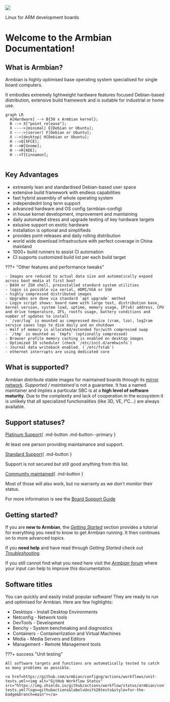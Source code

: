 [![](images/logo_middle.png)](https://www.armbian.com)

Linux for ARM development boards

# Welcome to the Armbian Documentation!

## What is Armbian?

Armbian is highly optimised base operating system specialised for single board computers.

It embodies extremely lightweight hardware features focused Debian-based distribution, extensive build framework and is suitable for industrial or home use.

``` mermaid
graph LR
  A[Hardware] --> B{50 x Armbian kernel};
  B --> X["point release"];
  X ---->|minimal| E[Debian or Ubuntu];
  X ---->|server| F[Debian or Ubuntu];
  X -->|desktop| H[Debian or Ubuntu];
  H -->Q[XFCE];
  H -->W[Gnome];
  H -->R[KDE];
  H -->T[Cinnamon];
  
```

## Key Advantages

- extreamly lean and standardised Debian-based user space
- extensive build framework with endless capabilities
- fast hybrid assembly of whole operating system
- independednt long term support
- advanced hardware and OS config (armbian-config)
- in house kernel development, improvement and maintaining
- daily automated stress and upgrade testing of key hardware targets
- exlusive support on exotic hardware
- installation is optional and simplifieds
- provides point releases and daily rolling distribution
- world wide download infrastructure with perfect coverage in China mainland
- 1000+ build runners to assist CI automation
- CI supports customized build list per each build target

???+ "Other features and performance tweaks"

    - Images are reduced to actual data size and automatically expand across boot media at first boot    
    - BASH or ZSH shell, preinstalled standard system utilities
    - login is possible via serial, HDMI/VGA or SSH
    - highly compressed distributed images
    - Upgrades are done via standard `apt upgrade` method
    - Login script shows: board name with large text, distribution base, kernel version, system load, uptime, memory usage, IP(v6) address, CPU and drive temperature, ZFS, rootfs usage, battery conditions and number of updates to install
    - `/var/log` is mounted as compressed device (zram, lzo), log2ram service saves logs to disk daily and on shutdown
    - Half of memory is allocated/extended for/with compressed swap
    - `/tmp` is mounted as `tmpfs` (optionally compressed)
    - Browser profile memory caching is enabled on desktop images
    - Optimized IO scheduler (check `/etc/init.d/armhwinfo`)
    - Journal data writeback enabled. (`/etc/fstab`)
    - ethernet interrupts are using dedicated core    

## What is supported?

Armbian distribute stable images for maintained boards through its [mirror network](https://github.com/armbian/mirror). *Supported / maintained* is not a guarantee. It has a named maintainer and implies a particular SBC is at a **high level of software maturity**. Due to the complexity and lack of cooperation in the ecosystem it is unlikely that all specialized functionalities (like 3D, VE, I²C...) are always available.

## Support statuses?

[Platinum Support](https://www.armbian.com/download/?device_support=Platinum%20support){ .md-button .md-button--primary }

At least one person providing maintainance and support.

[Standard Support](https://www.armbian.com/download/?device_support=Standard%20support){ .md-button }

Support is not secured but still good anything from this list.

[Community maintained](https://www.armbian.com/download/?device_support=Community%20maintained){ .md-button }

Most of those will also work, but no warranty as we don't monitor their status.

For more information is see the [Board Support Guide](User-Guide_Board-Support-Rules.md)

## Getting started?

If you are **new to Armbian**, the [_Getting Started_](User-Guide_Getting-Started.md) section provides a tutorial for everything you need to know to get Armbian running. It then continues on to more advanced topics.

If you **need help** and have read through _Getting Started_ check out [_Troubleshooting_](User-Guide_Advanced-Features.md#how-to-troubleshoot).

If you still cannot find what you need here visit the [_Armbian forum_](https://forum.armbian.com/) where your input can help to improve this documentation.

## Software titles

You can quickly and easily install popular software! They are ready to run and optimised for Armbian. Here are few highlights:

- Desktops - Install Desktop Environments
- Netconfig - Network tools
- DevTools - Development
- Benchy - System benchmaking and diagnostics
- Containers - Containerlization and Virtual Machines
- Media - Media Servers and Editors
- Management - Remote Management tools

???+ success "Unit testing"


    All software targets and functions are automatically tested to catch as many problems as possible.

    <a href=https://github.com/armbian/configng/actions/workflows/unit-tests.yml><img alt="GitHub Workflow Status" src="https://img.shields.io/github/actions/workflow/status/armbian/configng/unit-tests.yml?logo=githubactions&label=Unit%20tests&style=for-the-badge&branch=main"></a>